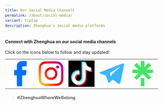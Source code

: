 ```yaml
---
title: Our Social Media Channels
permalink: /about/social-media/
variant: tiptap
description: Zhenghua's social media platforms
---
```

<h4>Connect with Zhenghua on our social media channels</h4>
<p>Click on the icons below to follow and stay updated!</p>
<p></p>
<table>
<tbody>
<tr>
<th rowspan="1" colspan="1"><a class="isomer-image-wrapper" href="https://facebook.com/zhenghua"><img style="width: 100%" height="auto" width="100%" alt="" src="/images/Facebook.png"></a>
</th>
<th rowspan="1" colspan="1"><a class="isomer-image-wrapper" href="https://instagram.com/zhenghuawherewebelong"><img style="width: 100%" height="auto" width="100%" alt="" src="/images/3.png"></a>
</th>
<th rowspan="1" colspan="1"><a class="isomer-image-wrapper" href="http://tiktok.com/@zhenghuawherewebelong"><img style="width: 100%" height="auto" width="100%" alt="" src="/images/Tiktok_icon.jpg"></a>
</th>
<th rowspan="1" colspan="1"><a class="isomer-image-wrapper" href="https://t.me/zhenghuawherewebelong"><img style="width: 100%" height="auto" width="100%" alt="" src="/images/2.png"></a>
</th>
<th rowspan="1" colspan="1"><a class="isomer-image-wrapper" href="https://go.gov.sg/zhsocials"><img style="width: 100%" height="auto" width="100%" alt="" src="/images/Untitled_design.png"></a>
</th>
</tr>
</tbody>
</table>
<blockquote>
<h4>#ZhenghuaWhereWeBelong</h4>
</blockquote>
<p></p>